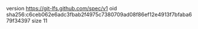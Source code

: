 version https://git-lfs.github.com/spec/v1
oid sha256:c6ceb062e6adc3fbab2f4975c7380709ad08f86ef12e4913f7bfaba679f34397
size 11

